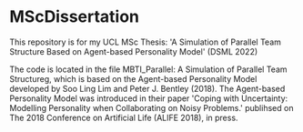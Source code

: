 # MScDissertation
This repository is for my UCL MSc Thesis: 'A Simulation of Parallel Team Structure Based on Agent-based Personality Model' (DSML 2022)

The code is located in the file MBTI_Parallel: A Simulation of Parallel Team Structureg, which is based on the Agent-based Personality Model developed by Soo Ling Lim and Peter J. Bentley (2018). The Agent-based Personality Model was introduced in their paper 'Coping with Uncertainty: Modelling Personality when Collaborating on Noisy Problems.' publihsed on The 2018 Conference on Artificial Life (ALIFE 2018), in press.
